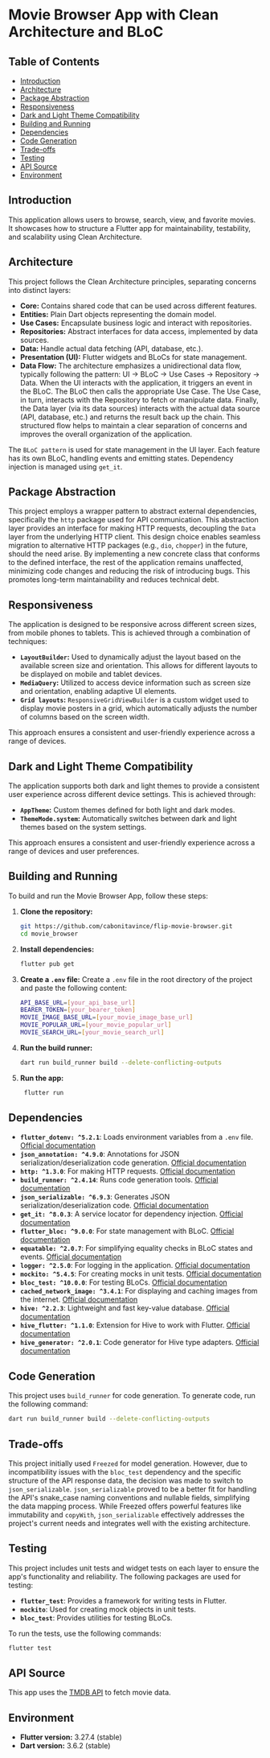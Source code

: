# Movie Browser App with Clean Architecture and BLoC

## Table of Contents

- [Introduction](#introduction)
- [Architecture](#architecture)
- [Package Abstraction](#package-abstraction)
- [Responsiveness](#responsiveness)
- [Dark and Light Theme Compatibility](#dark-and-light-theme-compatibility)
- [Building and Running](#building-and-running)
- [Dependencies](#dependencies)
- [Code Generation](#code-generation)
- [Trade-offs](#trade-offs)
- [Testing](#testing)
- [API Source](#api-source)
- [Environment](#environment)

## Introduction

This application allows users to browse, search, view, and favorite movies. It showcases how to
structure a Flutter app for maintainability, testability, and scalability using Clean Architecture.

## Architecture

This project follows the Clean Architecture principles, separating concerns into distinct layers:

- **Core:** Contains shared code that can be used across different features.
- **Entities:** Plain Dart objects representing the domain model.
- **Use Cases:** Encapsulate business logic and interact with repositories.
- **Repositories:** Abstract interfaces for data access, implemented by data sources.
- **Data:** Handle actual data fetching (API, database, etc.).
- **Presentation (UI):** Flutter widgets and BLoCs for state management.
- **Data Flow:** The architecture emphasizes a unidirectional data flow, typically following the
  pattern: UI -> BLoC -> Use Cases -> Repository -> Data. When the UI interacts with the
  application, it triggers an event in the BLoC. The BLoC then calls the appropriate Use Case. The
  Use Case, in turn, interacts with the Repository to fetch or manipulate data. Finally, the Data
  layer (via its data sources) interacts with the actual data source (API, database, etc.) and
  returns the result back up the chain. This structured flow helps to maintain a clear separation of
  concerns and improves the overall organization of the application.

The `BLoC pattern` is used for state management in the UI layer. Each feature has its own BLoC,
handling events and emitting states. Dependency injection is managed using `get_it`.

## Package Abstraction

This project employs a wrapper pattern to abstract external dependencies, specifically the `http`
package used for API communication. This abstraction layer provides an interface for making HTTP
requests, decoupling the `Data` layer from the underlying HTTP client. This design choice enables
seamless migration to alternative HTTP packages (e.g., `dio`, `chopper`) in the future, should the
need arise. By implementing a new concrete class that conforms to the defined interface, the rest of
the application remains unaffected, minimizing code changes and reducing the risk of introducing
bugs. This promotes long-term maintainability and reduces technical debt.

## Responsiveness

The application is designed to be responsive across different screen sizes, from mobile phones to
tablets. This is achieved through a combination of techniques:

* **`LayoutBuilder`:**  Used to dynamically adjust the layout based on the available screen size and
  orientation. This allows for different layouts to be displayed on mobile and tablet devices.
* **`MediaQuery`:** Utilized to access device information such as screen size and orientation,
  enabling adaptive UI elements.
* **`Grid layouts`:** `ResponsiveGridViewBuilder` is a custom widget used to display movie posters
  in a grid, which
  automatically adjusts the number of columns based on the screen width.

This approach ensures a consistent and user-friendly experience across a range of devices.

## Dark and Light Theme Compatibility

The application supports both dark and light themes to provide a consistent user experience across
different device settings. This is achieved through:

* **`AppTheme`:** Custom themes defined for both light and dark modes.
* **`ThemeMode.system`:** Automatically switches between dark and light themes based on the system
  settings.

This approach ensures a consistent and user-friendly experience across a range of devices and user
preferences.

## Building and Running

To build and run the Movie Browser App, follow these steps:

1. **Clone the repository:**
   ```sh
   git https://github.com/cabonitavince/flip-movie-browser.git
   cd movie_browser
2. **Install dependencies:**
   ```sh
   flutter pub get
   ```
3. **Create a `.env` file:**
   Create a `.env` file in the root directory of the project and paste the following content:
   ```sh
   API_BASE_URL=[your_api_base_url]
   BEARER_TOKEN=[your_bearer_token]
   MOVIE_IMAGE_BASE_URL=[your_movie_image_base_url]
   MOVIE_POPULAR_URL=[your_movie_popular_url]
   MOVIE_SEARCH_URL=[your_movie_search_url]
   ```
4. **Run the build runner:**
   ```sh
   dart run build_runner build --delete-conflicting-outputs
   ```
5. **Run the app:**
   ```sh
    flutter run
    ```

## Dependencies

- **`flutter_dotenv: ^5.2.1`**: Loads environment variables from a `.env`
  file. [Official documentation](https://pub.dev/packages/flutter_dotenv)
- **`json_annotation: ^4.9.0`**: Annotations for JSON serialization/deserialization code
  generation. [Official documentation](https://pub.dev/packages/json_annotation)
- **`http: ^1.3.0`**: For making HTTP
  requests. [Official documentation](https://pub.dev/packages/http)
- **`build_runner: ^2.4.14`**: Runs code generation
  tools. [Official documentation](https://pub.dev/packages/build_runner)
- **`json_serializable: ^6.9.3`**: Generates JSON serialization/deserialization
  code. [Official documentation](https://pub.dev/packages/json_serializable)
- **`get_it: ^8.0.3`**: A service locator for dependency
  injection. [Official documentation](https://pub.dev/packages/get_it)
- **`flutter_bloc: ^9.0.0`**: For state management with
  BLoC. [Official documentation](https://pub.dev/packages/flutter_bloc)
- **`equatable: ^2.0.7`**: For simplifying equality checks in BLoC states and
  events. [Official documentation](https://pub.dev/packages/equatable)
- **`logger: ^2.5.0`**: For logging in the
  application. [Official documentation](https://pub.dev/packages/logger)
- **`mockito: ^5.4.5`**: For creating mocks in unit
  tests. [Official documentation](https://pub.dev/packages/mockito)
- **`bloc_test: ^10.0.0`**: For testing
  BLoCs. [Official documentation](https://pub.dev/packages/bloc_test)
- **`cached_network_image: ^3.4.1`**: For displaying and caching images from the
  internet. [Official documentation](https://pub.dev/packages/cached_network_image)
- **`hive: ^2.2.3`**: Lightweight and fast key-value
  database. [Official documentation](https://pub.dev/packages/hive)
- **`hive_flutter: ^1.1.0`**: Extension for Hive to work with
  Flutter. [Official documentation](https://pub.dev/packages/hive_flutter)
- **`hive_generator: ^2.0.1`**: Code generator for Hive type
  adapters. [Official documentation](https://pub.dev/packages/hive_generator)

## Code Generation

This project uses `build_runner` for code generation. To generate code, run the following command:

```sh
dart run build_runner build --delete-conflicting-outputs
```

## Trade-offs

This project initially used `Freezed` for model generation. However, due to incompatibility issues
with the `bloc_test` dependency and the specific structure of the API response data, the decision
was made to switch to `json_serializable`. `json_serializable` proved to be a better fit for
handling the API's snake_case naming conventions and nullable fields, simplifying the data mapping
process. While Freezed offers powerful features like immutability and `copyWith`,
`json_serializable` effectively addresses the project's current needs and integrates well with the
existing architecture.

## Testing

This project includes unit tests and widget tests on each layer to ensure the app's functionality
and reliability. The following packages are used for testing:

- **`flutter_test`**: Provides a framework for writing tests in Flutter.
- **`mockito`**: Used for creating mock objects in unit tests.
- **`bloc_test`**: Provides utilities for testing BLoCs.

To run the tests, use the following commands:

```sh
flutter test
```

## API Source

This app uses the [TMDB API](https://www.themoviedb.org/) to fetch movie data.

## Environment

- **Flutter version:** 3.27.4 (stable)
- **Dart version:**  3.6.2 (stable)